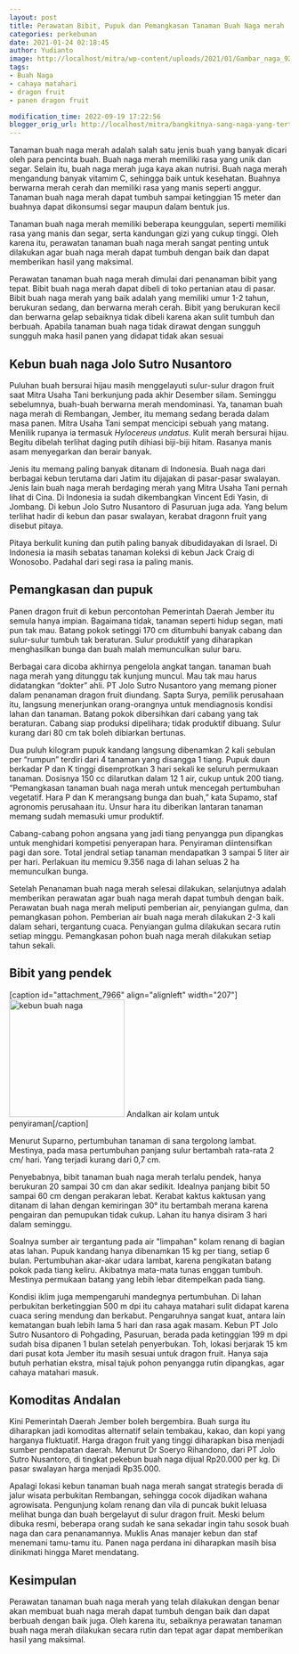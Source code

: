 ```yaml
---
layout: post
title: Perawatan Bibit, Pupuk dan Pemangkasan Tanaman Buah Naga merah
categories: perkebunan
date: 2021-01-24 02:18:45
author: Yudianto
image: http://localhost/mitra/wp-content/uploads/2021/01/Gambar_naga_921x768.jpg
tags:
- Buah Naga
- cahaya matahari
- dragon fruit
- panen dragon fruit

modification_time: 2022-09-19 17:22:56
blogger_orig_url: http://localhost/mitra/bangkitnya-sang-naga-yang-tertidur.html
---
```


Tanaman buah naga merah adalah salah satu jenis buah yang banyak dicari oleh para pencinta buah. Buah naga merah memiliki rasa yang unik dan segar. Selain itu, buah naga merah juga kaya akan nutrisi. Buah naga merah mengandung banyak vitamim C, sehingga baik untuk kesehatan. Buahnya berwarna merah cerah dan memiliki rasa yang manis seperti anggur. Tanaman buah naga merah dapat tumbuh sampai ketinggian 15 meter dan buahnya dapat dikonsumsi segar maupun dalam bentuk jus.

Tanaman buah naga merah memiliki beberapa keunggulan, seperti memiliki rasa yang manis dan segar, serta kandungan gizi yang cukup tinggi. Oleh karena itu, perawatan tanaman buah naga merah sangat penting untuk dilakukan agar buah naga merah dapat tumbuh dengan baik dan dapat memberikan hasil yang maksimal.

Perawatan tanaman buah naga merah dimulai dari penanaman bibit yang tepat. Bibit buah naga merah dapat dibeli di toko pertanian atau di pasar. Bibit buah naga merah yang baik adalah yang memiliki umur 1-2 tahun, berukuran sedang, dan berwarna merah cerah. Bibit yang berukuran kecil dan berwarna gelap sebaiknya tidak dibeli karena akan sulit tumbuh dan berbuah. Apabila tanaman buah naga tidak dirawat dengan sungguh sungguh maka hasil panen yang didapat tidak akan sesuai
<h2>Kebun buah naga Jolo Sutro Nusantoro</h2>
Puluhan buah bersurai hijau masih menggelayuti sulur-sulur dragon fruit saat Mitra Usaha Tani berkunjung pada akhir Desember silam. Seminggu sebelumnya, buah-buah berwarna merah mendominasi. Ya, tanaman buah naga merah di Rembangan, Jember, itu memang sedang berada dalam masa panen. Mitra Usaha Tani sempat mencicipi sebuah yang matang. Menilik rupanya ia termasuk <i>Hylocereus undatus</i>. Kulit merah bersurai hijau. Begitu dibelah terlihat daging putih dihiasi biji-biji hitam. Rasanya manis asam menyegarkan dan berair banyak.

Jenis itu memang paling banyak ditanam di Indonesia. Buah naga dari berbagai kebun terutama dari Jatim itu dijajakan di pasar-pasar swalayan. Jenis lain buah naga merah berdaging merah yang Mitra Usaha Tani pernah lihat di Cina. Di Indonesia ia sudah dikembangkan Vincent Edi Yasin, di Jombang. Di kebun Jolo Sutro Nusantoro di Pasuruan juga ada. Yang belum terlihat hadir di kebun dan pasar swalayan, kerabat dragonn fruit yang disebut pitaya.

Pitaya berkulit kuning dan putih paling banyak dibudidayakan di Israel. Di Indonesia ia masih sebatas tanaman koleksi di kebun Jack Craig di Wonosobo. Padahal dari segi rasa ia paling manis.
<h2 id="pupuk">Pemangkasan dan pupuk</h2>
Panen dragon fruit di kebun percontohan Pemerintah Daerah Jember itu semula hanya impian. Bagaimana tidak, tanaman seperti hidup segan, mati pun tak mau. Batang pokok setinggi 170 cm ditumbuhi banyak cabang dan sulur-sulur tumbuh tak beraturan. Sulur produktif yang diharapkan menghasilkan bunga dan buah malah memunculkan sulur baru.

Berbagai cara dicoba akhirnya pengelola angkat tangan. tanaman buah naga merah yang ditunggu tak kunjung muncul. Mau tak mau harus didatangkan “dokter” ahli. PT Jolo Sutro Nusantoro yang memang pioner dalam penanaman dragon fruit diundang. Sapta Surya, pemilik perusahaan itu, langsung menerjunkan orang-orangnya untuk mendiagnosis kondisi lahan dan tanaman. Batang pokok dibersihkan dari cabang yang tak beraturan. Cabang siap produksi dipelihara; tidak produktif dibuang. Sulur kurang dari 80 cm tak boleh dibiarkan bertunas.

Dua puluh kilogram pupuk kandang langsung dibenamkan 2 kali sebulan per “rumpun” terdiri dari 4 tanaman yang disangga 1 tiang. Pupuk daun berkadar P dan K tinggi disemprotkan 3 hari sekali ke seluruh permukaan tanaman. Dosisnya 150 cc dilarutkan dalam 12 1 air, cukup untuk 200 tiang. “Pemangkasan tanaman buah naga merah untuk mencegah pertumbuhan vegetatif. Hara P dan K merangsang bunga dan buah,” kata Supamo, staf agronomis perusahaan itu. Unsur hara itu diberikan lantaran tanaman memang sudah memasuki umur produktif.

Cabang-cabang pohon angsana yang jadi tiang penyangga pun dipangkas untuk menghidari kompetisi penyerapan hara. Penyiraman diintensifkan pagi dan sore. Total jendral setiap tanaman mendapatkan 3 sampai 5 liter air per hari. Perlakuan itu memicu 9.356 naga di lahan seluas 2 ha memunculkan bunga.

Setelah Penanaman buah naga merah selesai dilakukan, selanjutnya adalah memberikan perawatan agar buah naga merah dapat tumbuh dengan baik. Perawatan buah naga merah meliputi pemberian air, penyiangan gulma, dan pemangkasan pohon. Pemberian air buah naga merah dilakukan 2-3 kali dalam sehari, tergantung cuaca. Penyiangan gulma dilakukan secara rutin setiap minggu. Pemangkasan pohon buah naga merah dilakukan setiap tahun sekali.
<h2 id="Bibit">Bibit yang pendek</h2>
[caption id="attachment_7966" align="alignleft" width="207"]<a href="http://127.0.0.1/mitra/wp-content/uploads/2021/01/Gambar_naga1_753x768.jpg"><img class=" wp-image-7966" src="http://127.0.0.1/mitra/wp-content/uploads/2021/01/Gambar_naga1_753x768.jpg" alt="kebun buah naga" width="207" height="211" /></a> Andalkan air kolam untuk penyiraman[/caption]

Menurut Suparno, pertumbuhan tanaman di sana tergolong lambat. Mestinya, pada masa pertumbuhan panjang sulur bertambah rata-rata 2 cm/ hari. Yang terjadi kurang dari 0,7 cm.

Penyebabnya, bibit tanaman buah naga merah terlalu pendek, hanya berukuran 20 sampai 30 cm dan akar sedikit. Idealnya panjang bibit 50 sampai 60 cm dengan perakaran lebat.
Kerabat kaktus kaktusan yang ditanam di lahan dengan kemiringan 30° itu bertambah merana karena pengairan dan pemupukan tidak cukup. Lahan itu hanya disiram 3 hari dalam seminggu.

Soalnya sumber air tergantung pada air "limpahan" kolam renang di bagian atas lahan. Pupuk kandang hanya dibenamkan 15 kg per tiang, setiap 6 bulan.
Pertumbuhan akar-akar udara lambat, karena pengikatan batang pokok pada tiang keliru. Akibatnya mata-mata tunas enggan tumbuh. Mestinya permukaan batang yang lebih lebar ditempelkan pada tiang.

Kondisi iklim juga mempengaruhi mandegnya pertumbuhan. Di lahan perbukitan berketinggian 500 m dpi itu cahaya matahari sulit didapat karena cuaca sering mendung dan berkabut. Pengaruhnya sangat kuat, antara lain kematangan buah lebih lama 5 hari dan rasa agak masam. Kebun PT Jolo Sutro Nusantoro di Pohgading, Pasuruan, berada pada ketinggian 199 m dpi sudah bisa dipanen 1 bulan setelah penyerbukan. Toh, lokasi berjarak 15 km dari pusat kota Jember itu masih sesuai untuk dragon fruit. Hanya saja butuh perhatian ekstra, misal tajuk pohon penyangga rutin dipangkas, agar cahaya matahari masuk.
<h2 id="wisata">Komoditas Andalan</h2>
Kini Pemerintah Daerah Jember boleh bergembira. Buah surga itu diharapkan jadi komoditas alternatif selain tembakau, kakao, dan kopi yang harganya fluktuatif. Harga dragon fruit yang tinggi diharapkan bisa menjadi sumber pendapatan daerah. Menurut Dr Soeryo Rihandono, dari PT Jolo Sutro Nusantoro, di tingkat pekebun buah naga dijual Rp20.000 per kg. Di pasar swalayan harga menjadi Rp35.000.

Apalagi lokasi kebun tanaman buah naga merah sangat strategis berada di jalur wisata perbukitan Rembangan, sehingga cocok dijadikan wahana agrowisata. Pengunjung kolam renang dan vila di puncak bukit leluasa melihat bunga dan buah bergelayut di sulur dragon fruit. Meski belum dibuka resmi, beberapa orang sudah ke sana sekadar ingin tahu sosok buah naga dan cara penanamannya. Muklis Anas manajer kebun dan staf menemani tamu-tamu itu. Panen naga perdana ini diharapkan masih bisa dinikmati hingga Maret mendatang.
<h2>Kesimpulan</h2>
Perawatan tanaman buah naga merah yang telah dilakukan dengan benar akan membuat buah naga merah dapat tumbuh dengan baik dan dapat berbuah dengan baik juga. Oleh karena itu, sebaiknya perawatan tanaman buah naga merah dilakukan secara rutin dan tepat agar dapat memberikan hasil yang maksimal.

